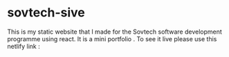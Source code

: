 # sovtech-sive

This is my static website that I made for the Sovtech software development programme using react. It is a mini portfolio .
 To see it live please  use this netlify link :
